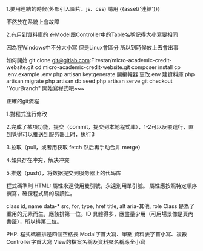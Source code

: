 1.要用連結的時候(外部引入圖片、js、css) 請用
{{asset('連結')}}

不然放在系統上會故障

2.有用到資料庫的 在Model跟Controller中的Table名稱記得大小寫要相同

因為在Windows中不分大小寫 但是Linux會區分 所以到時候放上去會出事


如何開始
git clone git@gitlab.com:Firestar/micro-academic-credit-website.git
cd micro-academic-credit-website.git
composer install
cp .env.example .env
php artisan key:generate
開編輯器 更改.env 建資料庫
php artisan migrate
php artisan db:seed
php artisan serve
git checkout "YourBranch"
開始寫程式吧~~~

正確的git流程

1.對程式進行修改

2.完成了某項功能，提交（commit，提交到本地程式庫），1-2可以反覆進行，直到覺得可以推送到服务器上时，执行3

3.拉取（pull，或者用获取 fetch 然后再手动合并 merge）

4.如果存在冲突，解决冲突

5.推送（push），将数据提交到服务器上的代码库

程式碼準則
HTML:
屬性永遠使用雙引號，永遠別用單引號。
屬性應按照特定順序撰寫，確保程式碼的易讀性。

class
id, name
data-*
src, for, type, href
title, alt
aria-其他, role
Class 是為了重用的元素而生，應該排第一位。ID 具體得多，應盡量少用（可用場景像是頁內書籤），所以排第二位。

PHP:
程式碼縮排是四個空格長
Modal字首大寫、單數
資料表字首小寫、複數
Controller字首大寫
View的檔案名稱及資料夾名稱應全小寫
